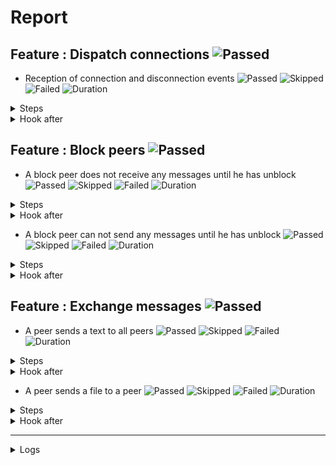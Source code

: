 # Report

## Feature : Dispatch connections ![Passed](https://img.shields.io/badge/Passed-green)

- Reception of connection and disconnection events ![Passed](https://img.shields.io/badge/18-Passed-green) ![Skipped](https://img.shields.io/badge/0-Skipped-yellow) ![Failed](https://img.shields.io/badge/0-Failed-red) ![Duration](https://img.shields.io/badge/4s-382ms-blue)

<details>
<summary>Steps</summary>

  - the following peers are started (line 4) ![Passed](https://img.shields.io/badge/Passed-green) ![Duration](https://img.shields.io/badge/0s-639ms-blue)
  - the peer "P1" connects to "P0" (line 10) ![Passed](https://img.shields.io/badge/Passed-green) ![Duration](https://img.shields.io/badge/0s-54ms-blue)
  - the peer "P0" receives (line 11) ![Passed](https://img.shields.io/badge/Passed-green) ![Duration](https://img.shields.io/badge/0s-2ms-blue)
  - the peer "P1" receives (line 14) ![Passed](https://img.shields.io/badge/Passed-green) ![Duration](https://img.shields.io/badge/0s-5ms-blue)
  - the peer "P2" connects to "P0" (line 17) ![Passed](https://img.shields.io/badge/Passed-green) ![Duration](https://img.shields.io/badge/0s-104ms-blue)
  - the peer "P0" receives (line 18) ![Passed](https://img.shields.io/badge/Passed-green) ![Duration](https://img.shields.io/badge/0s-8ms-blue)
  - the peer "P1" receives (line 21) ![Passed](https://img.shields.io/badge/Passed-green) ![Duration](https://img.shields.io/badge/0s-29ms-blue)
  - the peer "P2" receives (line 24) ![Passed](https://img.shields.io/badge/Passed-green) ![Duration](https://img.shields.io/badge/0s-61ms-blue)
  - the peer "P3" connects to "P0" (line 28) ![Passed](https://img.shields.io/badge/Passed-green) ![Duration](https://img.shields.io/badge/0s-12ms-blue)
  - the peer "P0" receives (line 29) ![Passed](https://img.shields.io/badge/Passed-green) ![Duration](https://img.shields.io/badge/0s-28ms-blue)
  - the peer "P1" receives (line 32) ![Passed](https://img.shields.io/badge/Passed-green) ![Duration](https://img.shields.io/badge/0s-24ms-blue)
  - the peer "P2" receives (line 35) ![Passed](https://img.shields.io/badge/Passed-green) ![Duration](https://img.shields.io/badge/2s-319ms-blue)
  - the peer "P3" receives (line 38) ![Passed](https://img.shields.io/badge/Passed-green) ![Duration](https://img.shields.io/badge/0s-430ms-blue)
  - the peer "P2" disconnects (line 43) ![Passed](https://img.shields.io/badge/Passed-green) ![Duration](https://img.shields.io/badge/0s-3ms-blue)
  - the peer "P0" receives (line 44) ![Passed](https://img.shields.io/badge/Passed-green) ![Duration](https://img.shields.io/badge/0s-28ms-blue)
  - the peer "P1" receives (line 47) ![Passed](https://img.shields.io/badge/Passed-green) ![Duration](https://img.shields.io/badge/0s-11ms-blue)
  - the peer "P3" receives (line 50) ![Passed](https://img.shields.io/badge/Passed-green) ![Duration](https://img.shields.io/badge/0s-307ms-blue)
  - the peer "P2" receives (line 53) ![Passed](https://img.shields.io/badge/Passed-green) ![Duration](https://img.shields.io/badge/0s-307ms-blue)
</details>



<details>
<summary>Hook after</summary>

- ![Passed](https://img.shields.io/badge/Passed-green) ![Duration](https://img.shields.io/badge/0s-417ms-blue)
</details>



## Feature : Block peers ![Passed](https://img.shields.io/badge/Passed-green)

- A block peer does not receive any messages until he has unblock ![Passed](https://img.shields.io/badge/17-Passed-green) ![Skipped](https://img.shields.io/badge/0-Skipped-yellow) ![Failed](https://img.shields.io/badge/0-Failed-red) ![Duration](https://img.shields.io/badge/4s-72ms-blue)

<details>
<summary>Steps</summary>

  - the following peers are started (line 4) ![Passed](https://img.shields.io/badge/Passed-green) ![Duration](https://img.shields.io/badge/0s-636ms-blue)
  - the peer "P1" connects to "P0" (line 9) ![Passed](https://img.shields.io/badge/Passed-green) ![Duration](https://img.shields.io/badge/0s-54ms-blue)
  - the peer "P1" receives (line 10) ![Passed](https://img.shields.io/badge/Passed-green) ![Duration](https://img.shields.io/badge/0s-2ms-blue)
  - the peer "P0" receives (line 13) ![Passed](https://img.shields.io/badge/Passed-green) ![Duration](https://img.shields.io/badge/0s-4ms-blue)
  - the peer "P2" connects to "P0" (line 16) ![Passed](https://img.shields.io/badge/Passed-green) ![Duration](https://img.shields.io/badge/0s-14ms-blue)
  - the peer "P1" receives (line 17) ![Passed](https://img.shields.io/badge/Passed-green) ![Duration](https://img.shields.io/badge/0s-99ms-blue)
  - the peer "P0" receives (line 20) ![Passed](https://img.shields.io/badge/Passed-green) ![Duration](https://img.shields.io/badge/0s-25ms-blue)
  - the peer "P2" receives (line 23) ![Passed](https://img.shields.io/badge/Passed-green) ![Duration](https://img.shields.io/badge/0s-48ms-blue)
  - the peer "P1" blocks the peer "P2" (line 27) ![Passed](https://img.shields.io/badge/Passed-green) ![Duration](https://img.shields.io/badge/0s-31ms-blue)
  - the peer "P2" receives (line 28) ![Passed](https://img.shields.io/badge/Passed-green) ![Duration](https://img.shields.io/badge/0s-20ms-blue)
  - the peer "P1" sends "I am a peer" to "all" (line 31) ![Passed](https://img.shields.io/badge/Passed-green) ![Duration](https://img.shields.io/badge/0s-32ms-blue)
  - the peer "P0" receives (line 32) ![Passed](https://img.shields.io/badge/Passed-green) ![Duration](https://img.shields.io/badge/0s-319ms-blue)
  - the peer "P2" does not receives (line 35) ![Passed](https://img.shields.io/badge/Passed-green) ![Duration](https://img.shields.io/badge/2s-9ms-blue)
  - the peer "P1" unblocks the peer "P2" (line 38) ![Passed](https://img.shields.io/badge/Passed-green) ![Duration](https://img.shields.io/badge/0s-425ms-blue)
  - the peer "P2" receives (line 39) ![Passed](https://img.shields.io/badge/Passed-green) ![Duration](https://img.shields.io/badge/0s-23ms-blue)
  - the peer "P1" sends "Hello" to "all" (line 42) ![Passed](https://img.shields.io/badge/Passed-green) ![Duration](https://img.shields.io/badge/0s-6ms-blue)
  - the peer "P2" receives (line 43) ![Passed](https://img.shields.io/badge/Passed-green) ![Duration](https://img.shields.io/badge/0s-319ms-blue)
</details>



<details>
<summary>Hook after</summary>

- ![Passed](https://img.shields.io/badge/Passed-green) ![Duration](https://img.shields.io/badge/0s-719ms-blue)
</details>


- A block peer can not send any messages until he has unblock ![Passed](https://img.shields.io/badge/17-Passed-green) ![Skipped](https://img.shields.io/badge/0-Skipped-yellow) ![Failed](https://img.shields.io/badge/0-Failed-red) ![Duration](https://img.shields.io/badge/3s-764ms-blue)

<details>
<summary>Steps</summary>

  - the following peers are started (line 48) ![Passed](https://img.shields.io/badge/Passed-green) ![Duration](https://img.shields.io/badge/0s-634ms-blue)
  - the peer "P1" connects to "P0" (line 53) ![Passed](https://img.shields.io/badge/Passed-green) ![Duration](https://img.shields.io/badge/0s-7ms-blue)
  - the peer "P1" receives (line 54) ![Passed](https://img.shields.io/badge/Passed-green) ![Duration](https://img.shields.io/badge/0s-51ms-blue)
  - the peer "P0" receives (line 57) ![Passed](https://img.shields.io/badge/Passed-green) ![Duration](https://img.shields.io/badge/0s-5ms-blue)
  - the peer "P2" connects to "P0" (line 60) ![Passed](https://img.shields.io/badge/Passed-green) ![Duration](https://img.shields.io/badge/0s-104ms-blue)
  - the peer "P1" receives (line 61) ![Passed](https://img.shields.io/badge/Passed-green) ![Duration](https://img.shields.io/badge/0s-8ms-blue)
  - the peer "P0" receives (line 64) ![Passed](https://img.shields.io/badge/Passed-green) ![Duration](https://img.shields.io/badge/0s-25ms-blue)
  - the peer "P2" receives (line 67) ![Passed](https://img.shields.io/badge/Passed-green) ![Duration](https://img.shields.io/badge/0s-52ms-blue)
  - the peer "P2" blocks the peer "P1" (line 71) ![Passed](https://img.shields.io/badge/Passed-green) ![Duration](https://img.shields.io/badge/0s-27ms-blue)
  - the peer "P1" receives (line 72) ![Passed](https://img.shields.io/badge/Passed-green) ![Duration](https://img.shields.io/badge/0s-25ms-blue)
  - the peer "P1" sends "I am a peer" to "all" (line 75) ![Passed](https://img.shields.io/badge/Passed-green) ![Duration](https://img.shields.io/badge/0s-27ms-blue)
  - the peer "P0" receives (line 76) ![Passed](https://img.shields.io/badge/Passed-green) ![Duration](https://img.shields.io/badge/1s-319ms-blue)
  - the peer "P2" does not receives (line 79) ![Passed](https://img.shields.io/badge/Passed-green) ![Duration](https://img.shields.io/badge/1s-10ms-blue)
  - the peer "P2" unblocks the peer "P1" (line 82) ![Passed](https://img.shields.io/badge/Passed-green) ![Duration](https://img.shields.io/badge/0s-423ms-blue)
  - the peer "P1" receives (line 83) ![Passed](https://img.shields.io/badge/Passed-green) ![Duration](https://img.shields.io/badge/0s-22ms-blue)
  - the peer "P1" sends "Hello" to "all" (line 86) ![Passed](https://img.shields.io/badge/Passed-green) ![Duration](https://img.shields.io/badge/0s-13ms-blue)
  - the peer "P2" receives (line 87) ![Passed](https://img.shields.io/badge/Passed-green) ![Duration](https://img.shields.io/badge/0s-6ms-blue)
</details>



<details>
<summary>Hook after</summary>

- ![Passed](https://img.shields.io/badge/Passed-green) ![Duration](https://img.shields.io/badge/1s-23ms-blue)
</details>



## Feature : Exchange messages ![Passed](https://img.shields.io/badge/Passed-green)

- A peer sends a text to all peers ![Passed](https://img.shields.io/badge/13-Passed-green) ![Skipped](https://img.shields.io/badge/0-Skipped-yellow) ![Failed](https://img.shields.io/badge/0-Failed-red) ![Duration](https://img.shields.io/badge/3s-301ms-blue)

<details>
<summary>Steps</summary>

  - the following peers are started (line 4) ![Passed](https://img.shields.io/badge/Passed-green) ![Duration](https://img.shields.io/badge/0s-633ms-blue)
  - the peer "P1" connects to "P0" (line 10) ![Passed](https://img.shields.io/badge/Passed-green) ![Duration](https://img.shields.io/badge/0s-55ms-blue)
  - the peer "P0" receives (line 11) ![Passed](https://img.shields.io/badge/Passed-green) ![Duration](https://img.shields.io/badge/0s-3ms-blue)
  - the peer "P2" connects to "P0" (line 14) ![Passed](https://img.shields.io/badge/Passed-green) ![Duration](https://img.shields.io/badge/0s-5ms-blue)
  - the peer "P0" receives (line 15) ![Passed](https://img.shields.io/badge/Passed-green) ![Duration](https://img.shields.io/badge/0s-104ms-blue)
  - the peer "P3" connects to "P0" (line 18) ![Passed](https://img.shields.io/badge/Passed-green) ![Duration](https://img.shields.io/badge/0s-29ms-blue)
  - the peer "P0" receives (line 19) ![Passed](https://img.shields.io/badge/Passed-green) ![Duration](https://img.shields.io/badge/0s-46ms-blue)
  - the peer "P2" receives (line 22) ![Passed](https://img.shields.io/badge/Passed-green) ![Duration](https://img.shields.io/badge/0s-26ms-blue)
  - the peer "P3" receives (line 27) ![Passed](https://img.shields.io/badge/Passed-green) ![Duration](https://img.shields.io/badge/0s-19ms-blue)
  - the peer "P1" sends "Hello all" to "all" (line 32) ![Passed](https://img.shields.io/badge/Passed-green) ![Duration](https://img.shields.io/badge/0s-39ms-blue)
  - the peer "P0" receives (line 33) ![Passed](https://img.shields.io/badge/Passed-green) ![Duration](https://img.shields.io/badge/0s-4ms-blue)
  - the peer "P2" receives (line 36) ![Passed](https://img.shields.io/badge/Passed-green) ![Duration](https://img.shields.io/badge/2s-319ms-blue)
  - the peer "P3" receives (line 39) ![Passed](https://img.shields.io/badge/Passed-green) ![Duration](https://img.shields.io/badge/0s-12ms-blue)
</details>



<details>
<summary>Hook after</summary>

- ![Passed](https://img.shields.io/badge/Passed-green) ![Duration](https://img.shields.io/badge/0s-436ms-blue)
</details>


- A peer sends a file to a peer ![Passed](https://img.shields.io/badge/11-Passed-green) ![Skipped](https://img.shields.io/badge/0-Skipped-yellow) ![Failed](https://img.shields.io/badge/0-Failed-red) ![Duration](https://img.shields.io/badge/0s-968ms-blue)

<details>
<summary>Steps</summary>

  - the following peers are started (line 44) ![Passed](https://img.shields.io/badge/Passed-green) ![Duration](https://img.shields.io/badge/0s-634ms-blue)
  - the peer "P1" connects to "P0" (line 50) ![Passed](https://img.shields.io/badge/Passed-green) ![Duration](https://img.shields.io/badge/0s-54ms-blue)
  - the peer "P0" receives (line 51) ![Passed](https://img.shields.io/badge/Passed-green) ![Duration](https://img.shields.io/badge/0s-3ms-blue)
  - the peer "P2" connects to "P0" (line 54) ![Passed](https://img.shields.io/badge/Passed-green) ![Duration](https://img.shields.io/badge/0s-11ms-blue)
  - the peer "P0" receives (line 55) ![Passed](https://img.shields.io/badge/Passed-green) ![Duration](https://img.shields.io/badge/0s-99ms-blue)
  - the peer "P3" connects to "P0" (line 58) ![Passed](https://img.shields.io/badge/Passed-green) ![Duration](https://img.shields.io/badge/0s-8ms-blue)
  - the peer "P0" receives (line 59) ![Passed](https://img.shields.io/badge/Passed-green) ![Duration](https://img.shields.io/badge/0s-29ms-blue)
  - the peer "P2" receives (line 62) ![Passed](https://img.shields.io/badge/Passed-green) ![Duration](https://img.shields.io/badge/0s-61ms-blue)
  - the peer "P3" receives (line 67) ![Passed](https://img.shields.io/badge/Passed-green) ![Duration](https://img.shields.io/badge/0s-18ms-blue)
  - the peer "P2" sends "file:/tests/test.txt" to "P1" (line 72) ![Passed](https://img.shields.io/badge/Passed-green) ![Duration](https://img.shields.io/badge/0s-22ms-blue)
  - the peer "P1" receives (line 73) ![Passed](https://img.shields.io/badge/Passed-green) ![Duration](https://img.shields.io/badge/0s-24ms-blue)
</details>



<details>
<summary>Hook after</summary>

- ![Passed](https://img.shields.io/badge/Passed-green) ![Duration](https://img.shields.io/badge/2s-319ms-blue)
</details>


---


<details>
<summary>Logs</summary>

```
2023-10-09T09:14:32.637259Z  INFO rudp2plib::thread: Peer started on port 9000.    
2023-10-09T09:14:32.677972Z  INFO rudp2plib::thread: Peer started on port 9001.    
2023-10-09T09:14:32.720627Z  INFO rudp2plib::thread: Peer started on port 9002.    
2023-10-09T09:14:32.751251Z  INFO rudp2plib::thread: Peer started on port 9003.    
2023-10-09T09:14:32.779110Z  INFO rudp2plib::thread: Peer started on port 9100.    
2023-10-09T09:14:32.829082Z  INFO rudp2plib::thread: Peer started on port 9101.    
2023-10-09T09:14:32.874706Z  INFO rudp2plib::thread: Peer started on port 9102.    
2023-10-09T09:14:32.907799Z  INFO rudp2plib::thread: Peer started on port 9200.    
2023-10-09T09:14:32.932062Z  INFO rudp2plib::thread: Peer started on port 9201.    
2023-10-09T09:14:32.959977Z  INFO rudp2plib::thread: Peer started on port 9202.    
2023-10-09T09:14:33.012526Z  INFO rudp2plib::thread: Peer started on port 9300.    
2023-10-09T09:14:33.039700Z  INFO rudp2plib::thread: Peer started on port 9301.    
2023-10-09T09:14:33.068744Z  INFO rudp2plib::thread: Peer started on port 9302.    
2023-10-09T09:14:33.117585Z  INFO rudp2plib::thread: Peer started on port 9303.    
2023-10-09T09:14:33.145941Z  INFO rudp2plib::thread: Peer started on port 9400.    
2023-10-09T09:14:33.174192Z  INFO rudp2plib::thread: Peer started on port 9401.    
2023-10-09T09:14:33.204014Z  INFO rudp2plib::thread: Peer started on port 9402.    
2023-10-09T09:14:33.231293Z  INFO rudp2plib::thread: Peer started on port 9403.    
2023-10-09T09:14:33.575125Z  INFO rudp2plib::thread: Peer stopped on port 9402.    
2023-10-09T09:14:33.581828Z  INFO rudp2plib::thread: Peer stopped on port 9400.    
2023-10-09T09:14:33.683816Z  INFO rudp2plib::thread: Peer stopped on port 9403.    
2023-10-09T09:14:33.785347Z  INFO rudp2plib::thread: Peer stopped on port 9401.    
2023-10-09T09:14:35.909408Z  INFO rudp2plib::thread: Peer stopped on port 9301.    
2023-10-09T09:14:36.013753Z  INFO rudp2plib::thread: Peer stopped on port 9302.    
2023-10-09T09:14:36.116430Z  INFO rudp2plib::thread: Peer stopped on port 9303.    
2023-10-09T09:14:36.217682Z  INFO rudp2plib::thread: Peer stopped on port 9300.    
2023-10-09T09:14:36.365418Z  INFO rudp2plib::thread: Peer stopped on port 9201.    
2023-10-09T09:14:36.467353Z  INFO rudp2plib::thread: Peer stopped on port 9200.    
2023-10-09T09:14:36.569099Z  INFO rudp2plib::thread: Peer stopped on port 9202.    
2023-10-09T09:14:36.673506Z  INFO rudp2plib::thread: Peer stopped on port 9100.    
2023-10-09T09:14:36.774789Z  INFO rudp2plib::thread: Peer stopped on port 9102.    
2023-10-09T09:14:36.876612Z  INFO rudp2plib::thread: Peer stopped on port 9101.    
2023-10-09T09:14:36.980291Z  INFO rudp2plib::thread: Peer stopped on port 9000.    
2023-10-09T09:14:37.081874Z  INFO rudp2plib::thread: Peer stopped on port 9003.    
2023-10-09T09:14:37.183917Z  INFO rudp2plib::thread: Peer stopped on port 9002.    
2023-10-09T09:14:37.286036Z  INFO rudp2plib::thread: Peer stopped on port 9001.    
2023-10-09T09:14:32.637259Z  INFO rudp2plib::thread: Peer started on port 9000.    
2023-10-09T09:14:32.677972Z  INFO rudp2plib::thread: Peer started on port 9001.    
2023-10-09T09:14:32.720627Z  INFO rudp2plib::thread: Peer started on port 9002.    
2023-10-09T09:14:32.751251Z  INFO rudp2plib::thread: Peer started on port 9003.    
2023-10-09T09:14:32.779110Z  INFO rudp2plib::thread: Peer started on port 9100.    
2023-10-09T09:14:32.829082Z  INFO rudp2plib::thread: Peer started on port 9101.    
2023-10-09T09:14:32.874706Z  INFO rudp2plib::thread: Peer started on port 9102.    
2023-10-09T09:14:32.907799Z  INFO rudp2plib::thread: Peer started on port 9200.    
2023-10-09T09:14:32.932062Z  INFO rudp2plib::thread: Peer started on port 9201.    
2023-10-09T09:14:32.959977Z  INFO rudp2plib::thread: Peer started on port 9202.    
2023-10-09T09:14:33.012526Z  INFO rudp2plib::thread: Peer started on port 9300.    
2023-10-09T09:14:33.039700Z  INFO rudp2plib::thread: Peer started on port 9301.    
2023-10-09T09:14:33.068744Z  INFO rudp2plib::thread: Peer started on port 9302.    
2023-10-09T09:14:33.117585Z  INFO rudp2plib::thread: Peer started on port 9303.    
2023-10-09T09:14:33.145941Z  INFO rudp2plib::thread: Peer started on port 9400.    
2023-10-09T09:14:33.174192Z  INFO rudp2plib::thread: Peer started on port 9401.    
2023-10-09T09:14:33.204014Z  INFO rudp2plib::thread: Peer started on port 9402.    
2023-10-09T09:14:33.231293Z  INFO rudp2plib::thread: Peer started on port 9403.    
2023-10-09T09:14:33.575125Z  INFO rudp2plib::thread: Peer stopped on port 9402.    
2023-10-09T09:14:33.581828Z  INFO rudp2plib::thread: Peer stopped on port 9400.    
2023-10-09T09:14:33.683816Z  INFO rudp2plib::thread: Peer stopped on port 9403.    
2023-10-09T09:14:33.785347Z  INFO rudp2plib::thread: Peer stopped on port 9401.    
2023-10-09T09:14:35.909408Z  INFO rudp2plib::thread: Peer stopped on port 9301.    
2023-10-09T09:14:36.013753Z  INFO rudp2plib::thread: Peer stopped on port 9302.    
2023-10-09T09:14:36.116430Z  INFO rudp2plib::thread: Peer stopped on port 9303.    
2023-10-09T09:14:36.217682Z  INFO rudp2plib::thread: Peer stopped on port 9300.    
2023-10-09T09:14:36.365418Z  INFO rudp2plib::thread: Peer stopped on port 9201.    
2023-10-09T09:14:36.467353Z  INFO rudp2plib::thread: Peer stopped on port 9200.    
2023-10-09T09:14:36.569099Z  INFO rudp2plib::thread: Peer stopped on port 9202.    
2023-10-09T09:14:36.673506Z  INFO rudp2plib::thread: Peer stopped on port 9100.    
2023-10-09T09:14:36.774789Z  INFO rudp2plib::thread: Peer stopped on port 9102.    
2023-10-09T09:14:36.876612Z  INFO rudp2plib::thread: Peer stopped on port 9101.    
2023-10-09T09:14:36.980291Z  INFO rudp2plib::thread: Peer stopped on port 9000.    
2023-10-09T09:14:37.081874Z  INFO rudp2plib::thread: Peer stopped on port 9003.    
2023-10-09T09:14:37.183917Z  INFO rudp2plib::thread: Peer stopped on port 9002.    
2023-10-09T09:14:37.286036Z  INFO rudp2plib::thread: Peer stopped on port 9001.    
2023-10-09T09:14:32.637259Z  INFO rudp2plib::thread: Peer started on port 9000.    
2023-10-09T09:14:32.677972Z  INFO rudp2plib::thread: Peer started on port 9001.    
2023-10-09T09:14:32.720627Z  INFO rudp2plib::thread: Peer started on port 9002.    
2023-10-09T09:14:32.751251Z  INFO rudp2plib::thread: Peer started on port 9003.    
2023-10-09T09:14:32.779110Z  INFO rudp2plib::thread: Peer started on port 9100.    
2023-10-09T09:14:32.829082Z  INFO rudp2plib::thread: Peer started on port 9101.    
2023-10-09T09:14:32.874706Z  INFO rudp2plib::thread: Peer started on port 9102.    
2023-10-09T09:14:32.907799Z  INFO rudp2plib::thread: Peer started on port 9200.    
2023-10-09T09:14:32.932062Z  INFO rudp2plib::thread: Peer started on port 9201.    
2023-10-09T09:14:32.959977Z  INFO rudp2plib::thread: Peer started on port 9202.    
2023-10-09T09:14:33.012526Z  INFO rudp2plib::thread: Peer started on port 9300.    
2023-10-09T09:14:33.039700Z  INFO rudp2plib::thread: Peer started on port 9301.    
2023-10-09T09:14:33.068744Z  INFO rudp2plib::thread: Peer started on port 9302.    
2023-10-09T09:14:33.117585Z  INFO rudp2plib::thread: Peer started on port 9303.    
2023-10-09T09:14:33.145941Z  INFO rudp2plib::thread: Peer started on port 9400.    
2023-10-09T09:14:33.174192Z  INFO rudp2plib::thread: Peer started on port 9401.    
2023-10-09T09:14:33.204014Z  INFO rudp2plib::thread: Peer started on port 9402.    
2023-10-09T09:14:33.231293Z  INFO rudp2plib::thread: Peer started on port 9403.    
2023-10-09T09:14:33.575125Z  INFO rudp2plib::thread: Peer stopped on port 9402.    
2023-10-09T09:14:33.581828Z  INFO rudp2plib::thread: Peer stopped on port 9400.    
2023-10-09T09:14:33.683816Z  INFO rudp2plib::thread: Peer stopped on port 9403.    
2023-10-09T09:14:33.785347Z  INFO rudp2plib::thread: Peer stopped on port 9401.    
2023-10-09T09:14:35.909408Z  INFO rudp2plib::thread: Peer stopped on port 9301.    
2023-10-09T09:14:36.013753Z  INFO rudp2plib::thread: Peer stopped on port 9302.    
2023-10-09T09:14:36.116430Z  INFO rudp2plib::thread: Peer stopped on port 9303.    
2023-10-09T09:14:36.217682Z  INFO rudp2plib::thread: Peer stopped on port 9300.    
2023-10-09T09:14:36.365418Z  INFO rudp2plib::thread: Peer stopped on port 9201.    
2023-10-09T09:14:36.467353Z  INFO rudp2plib::thread: Peer stopped on port 9200.    
2023-10-09T09:14:36.569099Z  INFO rudp2plib::thread: Peer stopped on port 9202.    
2023-10-09T09:14:36.673506Z  INFO rudp2plib::thread: Peer stopped on port 9100.    
2023-10-09T09:14:36.774789Z  INFO rudp2plib::thread: Peer stopped on port 9102.    
2023-10-09T09:14:36.876612Z  INFO rudp2plib::thread: Peer stopped on port 9101.    
2023-10-09T09:14:36.980291Z  INFO rudp2plib::thread: Peer stopped on port 9000.    
2023-10-09T09:14:37.081874Z  INFO rudp2plib::thread: Peer stopped on port 9003.    
2023-10-09T09:14:37.183917Z  INFO rudp2plib::thread: Peer stopped on port 9002.    
2023-10-09T09:14:37.286036Z  INFO rudp2plib::thread: Peer stopped on port 9001.    
2023-10-09T09:14:32.637259Z  INFO rudp2plib::thread: Peer started on port 9000.    
2023-10-09T09:14:32.677972Z  INFO rudp2plib::thread: Peer started on port 9001.    
2023-10-09T09:14:32.720627Z  INFO rudp2plib::thread: Peer started on port 9002.    
2023-10-09T09:14:32.751251Z  INFO rudp2plib::thread: Peer started on port 9003.    
2023-10-09T09:14:32.779110Z  INFO rudp2plib::thread: Peer started on port 9100.    
2023-10-09T09:14:32.829082Z  INFO rudp2plib::thread: Peer started on port 9101.    
2023-10-09T09:14:32.874706Z  INFO rudp2plib::thread: Peer started on port 9102.    
2023-10-09T09:14:32.907799Z  INFO rudp2plib::thread: Peer started on port 9200.    
2023-10-09T09:14:32.932062Z  INFO rudp2plib::thread: Peer started on port 9201.    
2023-10-09T09:14:32.959977Z  INFO rudp2plib::thread: Peer started on port 9202.    
2023-10-09T09:14:33.012526Z  INFO rudp2plib::thread: Peer started on port 9300.    
2023-10-09T09:14:33.039700Z  INFO rudp2plib::thread: Peer started on port 9301.    
2023-10-09T09:14:33.068744Z  INFO rudp2plib::thread: Peer started on port 9302.    
2023-10-09T09:14:33.117585Z  INFO rudp2plib::thread: Peer started on port 9303.    
2023-10-09T09:14:33.145941Z  INFO rudp2plib::thread: Peer started on port 9400.    
2023-10-09T09:14:33.174192Z  INFO rudp2plib::thread: Peer started on port 9401.    
2023-10-09T09:14:33.204014Z  INFO rudp2plib::thread: Peer started on port 9402.    
2023-10-09T09:14:33.231293Z  INFO rudp2plib::thread: Peer started on port 9403.    
2023-10-09T09:14:33.575125Z  INFO rudp2plib::thread: Peer stopped on port 9402.    
2023-10-09T09:14:33.581828Z  INFO rudp2plib::thread: Peer stopped on port 9400.    
2023-10-09T09:14:33.683816Z  INFO rudp2plib::thread: Peer stopped on port 9403.    
2023-10-09T09:14:33.785347Z  INFO rudp2plib::thread: Peer stopped on port 9401.    
2023-10-09T09:14:35.909408Z  INFO rudp2plib::thread: Peer stopped on port 9301.    
2023-10-09T09:14:36.013753Z  INFO rudp2plib::thread: Peer stopped on port 9302.    
2023-10-09T09:14:36.116430Z  INFO rudp2plib::thread: Peer stopped on port 9303.    
2023-10-09T09:14:36.217682Z  INFO rudp2plib::thread: Peer stopped on port 9300.    
2023-10-09T09:14:32.637259Z  INFO rudp2plib::thread: Peer started on port 9000.    
2023-10-09T09:14:32.677972Z  INFO rudp2plib::thread: Peer started on port 9001.    
2023-10-09T09:14:32.720627Z  INFO rudp2plib::thread: Peer started on port 9002.    
2023-10-09T09:14:32.751251Z  INFO rudp2plib::thread: Peer started on port 9003.    
2023-10-09T09:14:32.779110Z  INFO rudp2plib::thread: Peer started on port 9100.    
2023-10-09T09:14:32.829082Z  INFO rudp2plib::thread: Peer started on port 9101.    
2023-10-09T09:14:32.874706Z  INFO rudp2plib::thread: Peer started on port 9102.    
2023-10-09T09:14:32.907799Z  INFO rudp2plib::thread: Peer started on port 9200.    
2023-10-09T09:14:32.932062Z  INFO rudp2plib::thread: Peer started on port 9201.    
2023-10-09T09:14:32.959977Z  INFO rudp2plib::thread: Peer started on port 9202.    
2023-10-09T09:14:33.012526Z  INFO rudp2plib::thread: Peer started on port 9300.    
2023-10-09T09:14:33.039700Z  INFO rudp2plib::thread: Peer started on port 9301.    
2023-10-09T09:14:33.068744Z  INFO rudp2plib::thread: Peer started on port 9302.    
2023-10-09T09:14:33.117585Z  INFO rudp2plib::thread: Peer started on port 9303.    
2023-10-09T09:14:33.145941Z  INFO rudp2plib::thread: Peer started on port 9400.    
2023-10-09T09:14:33.174192Z  INFO rudp2plib::thread: Peer started on port 9401.    
2023-10-09T09:14:33.204014Z  INFO rudp2plib::thread: Peer started on port 9402.    
2023-10-09T09:14:33.231293Z  INFO rudp2plib::thread: Peer started on port 9403.    
2023-10-09T09:14:33.575125Z  INFO rudp2plib::thread: Peer stopped on port 9402.    
2023-10-09T09:14:33.581828Z  INFO rudp2plib::thread: Peer stopped on port 9400.    
2023-10-09T09:14:33.683816Z  INFO rudp2plib::thread: Peer stopped on port 9403.    
2023-10-09T09:14:33.785347Z  INFO rudp2plib::thread: Peer stopped on port 9401.    
2023-10-09T09:14:35.909408Z  INFO rudp2plib::thread: Peer stopped on port 9301.    
2023-10-09T09:14:36.013753Z  INFO rudp2plib::thread: Peer stopped on port 9302.    
2023-10-09T09:14:36.116430Z  INFO rudp2plib::thread: Peer stopped on port 9303.    
2023-10-09T09:14:36.217682Z  INFO rudp2plib::thread: Peer stopped on port 9300.    

```
</details>

